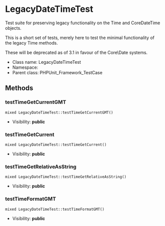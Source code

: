 LegacyDateTimeTest
===============

Test suite for preserving legacy functionality on the Time and CoreDateTime objects.

This is a short set of tests, merely here to test the minimal functionality of the legacy Time methods.

These will be deprecated as of 3.1 in favour of the Core\Date systems.


* Class name: LegacyDateTimeTest
* Namespace: 
* Parent class: PHPUnit_Framework_TestCase







Methods
-------


### testTimeGetCurrentGMT

    mixed LegacyDateTimeTest::testTimeGetCurrentGMT()





* Visibility: **public**




### testTimeGetCurrent

    mixed LegacyDateTimeTest::testTimeGetCurrent()





* Visibility: **public**




### testTimeGetRelativeAsString

    mixed LegacyDateTimeTest::testTimeGetRelativeAsString()





* Visibility: **public**




### testTimeFormatGMT

    mixed LegacyDateTimeTest::testTimeFormatGMT()





* Visibility: **public**



